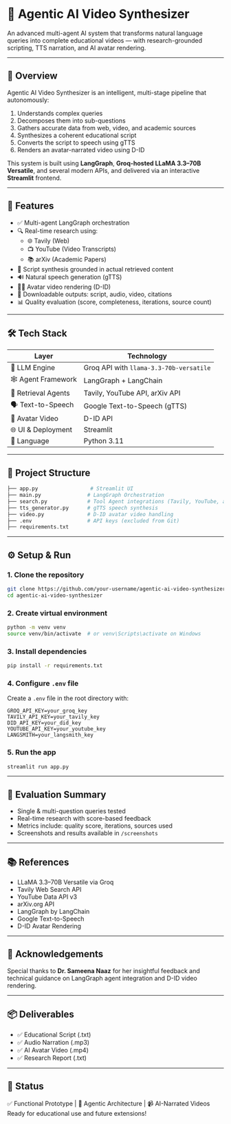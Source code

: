 # 🧠 Agentic AI Video Synthesizer

An advanced multi-agent AI system that transforms natural language queries into complete educational videos — with research-grounded scripting, TTS narration, and AI avatar rendering.

---

## 🚀 Overview

Agentic AI Video Synthesizer is an intelligent, multi-stage pipeline that autonomously:

1. Understands complex queries
2. Decomposes them into sub-questions
3. Gathers accurate data from web, video, and academic sources
4. Synthesizes a coherent educational script
5. Converts the script to speech using gTTS
6. Renders an avatar-narrated video using D-ID

This system is built using **LangGraph**, **Groq-hosted LLaMA 3.3–70B Versatile**, and several modern APIs, and delivered via an interactive **Streamlit** frontend.

---

## 🧩 Features

- ✅ Multi-agent LangGraph orchestration
- 🔍 Real-time research using:
  - 🌐 Tavily (Web)
  - 📺 YouTube (Video Transcripts)
  - 📚 arXiv (Academic Papers)
- 📝 Script synthesis grounded in actual retrieved content
- 🔊 Natural speech generation (gTTS)
- 👩‍🏫 Avatar video rendering (D-ID)
- 💾 Downloadable outputs: script, audio, video, citations
- 📊 Quality evaluation (score, completeness, iterations, source count)

---

## 🛠️ Tech Stack

| Layer                    | Technology                                 |
|-------------------------|--------------------------------------------|
| 🧠 LLM Engine            | Groq API with `llama-3.3-70b-versatile`     |
| 🕸️ Agent Framework       | LangGraph + LangChain                      |
| 🔎 Retrieval Agents      | Tavily, YouTube API, arXiv API             |
| 🗣️ Text-to-Speech        | Google Text-to-Speech (gTTS)              |
| 🎥 Avatar Video          | D-ID API                                   |
| 🌐 UI & Deployment       | Streamlit                                  |
| 🐍 Language              | Python 3.11                                |

---

## 📂 Project Structure

```bash
├── app.py                 # Streamlit UI
├── main.py               # LangGraph Orchestration
├── search.py             # Tool Agent integrations (Tavily, YouTube, arXiv)
├── tts_generator.py      # gTTS speech synthesis
├── video.py              # D-ID avatar video handling
├── .env                  # API keys (excluded from Git)
├── requirements.txt
```

---

## ⚙️ Setup & Run

### 1. Clone the repository

```bash
git clone https://github.com/your-username/agentic-ai-video-synthesizer.git
cd agentic-ai-video-synthesizer
```

### 2. Create virtual environment

```bash
python -m venv venv
source venv/bin/activate  # or venv\Scripts\activate on Windows
```

### 3. Install dependencies

```bash
pip install -r requirements.txt
```

### 4. Configure `.env` file

Create a `.env` file in the root directory with:

```
GROQ_API_KEY=your_groq_key
TAVILY_API_KEY=your_tavily_key
DID_API_KEY=your_did_key
YOUTUBE_API_KEY=your_youtube_key
LANGSMITH=your_langsmith_key
```

### 5. Run the app

```bash
streamlit run app.py
```

---



## 🧪 Evaluation Summary

- Single & multi-question queries tested
- Real-time research with score-based feedback
- Metrics include: quality score, iterations, sources used
- Screenshots and results available in `/screenshots`

---

## 📚 References

- LLaMA 3.3–70B Versatile via Groq
- Tavily Web Search API
- YouTube Data API v3
- arXiv.org API
- LangGraph by LangChain
- Google Text-to-Speech
- D-ID Avatar Rendering

---

## 🙌 Acknowledgements

Special thanks to **Dr. Sameena Naaz** for her insightful feedback and technical guidance on LangGraph agent integration and D-ID video rendering.

---

## 📦 Deliverables

- ✅ Educational Script (.txt)
- ✅ Audio Narration (.mp3)
- ✅ AI Avatar Video (.mp4)
- ✅ Research Report (.txt)

---

## 📌 Status

✅ Functional Prototype | 🧠 Agentic Architecture | 📹 AI-Narrated Videos  
Ready for educational use and future extensions!
